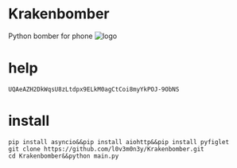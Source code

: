 # Krakenbomber
Python bomber for phone
![logo](https://github.com/l0v3m0n3y/Krakenbomber/assets/94906343/630ef046-697b-4330-ae16-1393c94636f1)

# help
```UQAeAZH2DkWqsU8zLtdpx9ELkM0agCtCoi8myYkPOJ-9ObNS```
# install
```
pip install asyncio&&pip install aiohttp&&pip install pyfiglet
git clone https://github.com/l0v3m0n3y/Krakenbomber.git
cd Krakenbomber&&python main.py
```
